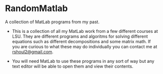 # RandomMatlab
A collection of MatLab programs from my past.

- This is a collection of all my MatLab work from a few different courses at
  LSU. They are different programs and algoritms for solving different equations
  such as different decompositions and some matrix math. If you are curious to
  what these may do individually you can contact me at rshoul2@gmail.com.

- You will need MatLab to use these programs in any sort of way but any text
  editor will be able to open them and view their contents.

